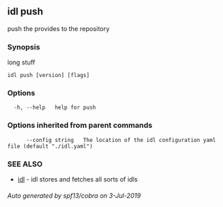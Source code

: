 ## idl push

push the provides to the repository

### Synopsis

long stuff

```
idl push [version] [flags]
```

### Options

```
  -h, --help   help for push
```

### Options inherited from parent commands

```
      --config string   The location of the idl configuration yaml file (default "./idl.yaml")
```

### SEE ALSO

* [idl](idl.md)	 - idl stores and fetches all sorts of idls

###### Auto generated by spf13/cobra on 3-Jul-2019

